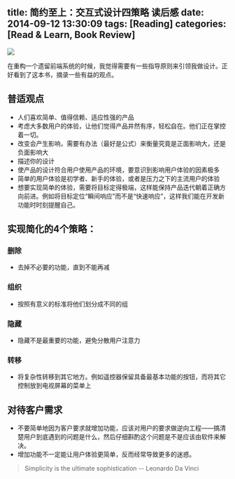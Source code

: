 title: 简约至上：交互式设计四策略 读后感
date: 2014-09-12 13:30:09
tags: [Reading]
categories: [Read & Learn, Book Review]
---

![](http://wenzhong.qiniudn.com/img/blog/Simplicity.png)

在重构一个遗留前端系统的时候，我觉得需要有一些指导原则来引领我做设计。正好看到了这本书，摘录一些有益的观点。

## 普适观点
* 人们喜欢简单、值得信赖、适应性强的产品
* 考虑大多数用户的体验，让他们觉得产品井然有序，轻松自在。他们正在掌控着一切。
* 改变会产生影响，需要有办法（最好是公式）来衡量究竟是正面影响大，还是负面影响大
* 描述你的设计
* 使产品的设计符合用户使用产品的环境，要意识到影响用户体验的因素极多
* 简单的用户体验是初学者、新手的体验，或者是压力之下的主流用户的体验
* 想要实现简单的体验，需要将目标定得极端，这样能保持产品迭代朝着正确方向前进。例如将目标定位“瞬间响应”而不是“快速响应”，这样我们能在开发新功能时时刻提醒自己。

## 实现简化的4个策略：

### 删除
* 去掉不必要的功能，直到不能再减

### 组织
* 按照有意义的标准将他们划分成不同的组

### 隐藏
* 隐藏不是最重要的功能，避免分散用户注意力

### 转移
* 将复杂性转移到其它地方。例如遥控器保留具备最基本功能的按钮，而将其它控制放到电视屏幕的菜单上

## 对待客户需求
* 不要简单地因为客户要求就增加功能，应该对用户的要求做逆向工程——搞清楚用户到底遇到的问题是什么，然后仔细斟酌这个问题是不是应该由软件来解决。
* 增加功能不一定能让用户体验更简单，反而经常导致更多的迷惑。

> Simplicity is the ultimate sophistication
>                               -- Leonardo Da Vinci
